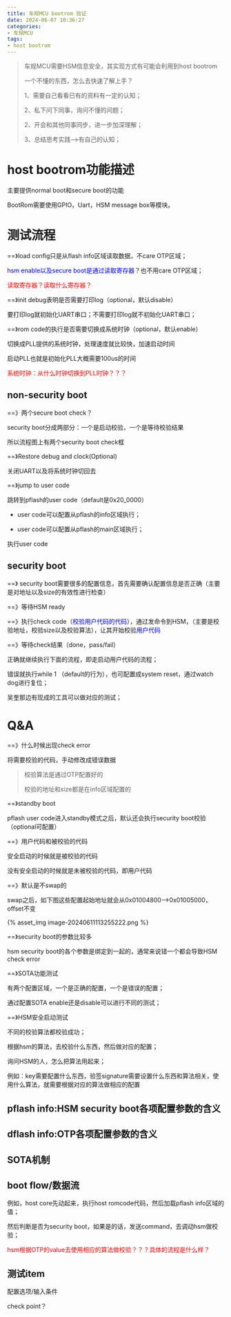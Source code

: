 ```yaml
---
title: 车规MCU bootrom 验证
date: 2024-06-07 10:36:27
categories:
- 车规MCU
tags:
- host bootrom
---
```


> 车规MCU需要HSM信息安全，其实现方式有可能会利用到host bootrom
>
> 一个不懂的东西，怎么去快速了解上手？
>
> 1、需要自己看看已有的资料有一定的认知；
>
> 2、私下问下同事，询问不懂的问题；
>
> 2、开会和其他同事同步，进一步加深理解；
>
> 3、总结思考实践-->有自己的认知；



# host bootrom功能描述

主要提供normal boot和secure boot的功能

BootRom需要使用GPIO，Uart，HSM message box等模块。



# 测试流程

==》load config只是从flash info区域读取数据，不care OTP区域；

<font color=blue>hsm enable以及secure boot是通过读取寄存器</font>？也不用care OTP区域；

<font color=red>读取寄存器？读取什么寄存器？</font>

==》init debug表明是否需要打印log（optional，默认disable）

要打印log就初始化UART串口；不需要打印log就不初始化UART串口；



==》rom code的执行是否需要切换成系统时钟（optional，默认enable）

切换成PLL提供的系统时钟，处理速度就比较快，加速启动时间

启动PLL也就是初始化PLL大概需要100us的时间

<font color=red>系统时钟：从什么时钟切换到PLL时钟？？？</font>

## non-security boot

==》两个secure boot check？

security boot分成两部分：一个是启动校验，一个是等待校验结果

所以流程图上有两个security boot check框



==》Restore debug and clock(Optional)

关闭UART以及将系统时钟切回去



==》jump to user code

跳转到pflash的user code（default是0x20_0000）

- user code可以配置从pflash的info区域执行；

- user code可以配置从pflash的main区域执行；

执行user code



## security boot

==》 security boot需要很多的配置信息，首先需要确认配置信息是否正确（主要是对地址以及size的有效性进行检查）



==》等待HSM ready



==》执行check code（<font color=blue>校验用户代码的代码</font>），通过发命令到HSM，（主要是校验地址，校验size以及校验算法），让其开始校验<font color=blue>用户代码</font>



==》等待check结果（done，pass/fail）

正确就继续执行下面的流程，即走启动用户代码的流程；

错误就执行while 1 （default的行为），也可配置成system reset，通过watch dog进行复位；

吴奎那边有现成的工具可以做对应的测试；





# Q&A



==》什么时候出现check error

将需要校验的代码，手动修改成错误数据

> 校验算法是通过OTP配置好的
>
> 校验的地址和size都是在info区域配置的



==》standby boot

pflash user code进入standby模式之后，默认还会执行security boot校验（optional可配置）



==》用户代码和被校验的代码

安全启动的时候就是被校验的代码

没有安全启动的时候就是未被校验的代码，即用户代码



==》默认是不swap的

swap之后，如下图这些配置起始地址就会从0x01004800-->0x01005000，offset不变

{% asset_img image-20240611113255222.png %}



==》security boot的参数比较多

hsm security boot的各个参数是绑定到一起的，通常来说错一个都会导致HSM check error



==》SOTA功能测试

有两个配置区域，一个是正确的配置，一个是错误的配置；

通过配置SOTA enable还是disable可以进行不同的测试；



==》HSM安全启动测试

不同的校验算法都校验成功；

根据hsm的算法，去校验什么东西，然后做对应的配置；

询问HSM的人，怎么把算法用起来；

例如：key需要配置什么东西，验签signature需要设置什么东西和算法相关，使用什么算法，就需要根据对应的算法做相应的配置





## pflash info:HSM security boot各项配置参数的含义



## dflash info:OTP各项配置参数的含义



## SOTA机制





## boot flow/数据流

例如，host core先动起来，执行host romcode代码，然后加载pflash info区域的值；

然后判断是否为security boot，如果是的话，发送command，去调动hsm做校验；

<font color=red>hsm根据OTP的value去使用相应的算法做校验？？？具体的流程是什么样？</font>





## 测试item

配置选项/输入条件

check point？





